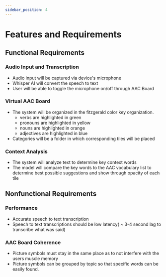 ```yaml
---
sidebar_position: 4
---
```


# Features and Requirements

## Functional Requirements

### Audio Input and Transcription
* Audio input will be captured via device's microphone
* Whisper AI will convert the speech to text
* User will be able to toggle the microphone on/off through AAC Board

### Virtual AAC Board 
* The system will be organized in the fitzgerald color key organization.
    - verbs are highlighted in green
    - pronouns are highlighted in yellow
    - nouns are highlighted in orange
    - adjectives are highlighted in blue
* Categories will be a folder in which corresponding tiles will be placed

### Context Analysis ###
* The system will analyze text to determine key context words
* The model will compare the key words to the AAC vocabulary list to determine best possible suggestions and show through opacity of each tile

## Nonfunctional Requirements

### Performance
* Accurate speech to text transcription
* Speech to text transcriptions should be low latency( ~ 3-4 second lag to transcribe what was said)

### AAC Board Coherence
* Picture symbols must stay in the same place as to not interfere with the users muscle memory
* Picture symbols can be grouped by topic so that specific words can be easily found.

